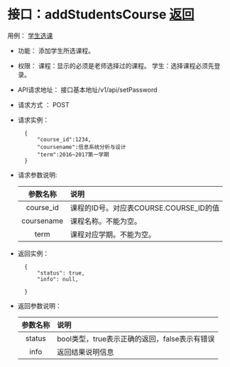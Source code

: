 <!-- markdownlint-disable MD033-->
<!-- 禁止MD033类型的警告 https://www.npmjs.com/package/markdownlint -->

# 接口：addStudentsCourse  [返回](../README.md)
用例： [学生选课](../usecase/学生选课.md)

- 功能：
    添加学生所选课程。
    
- 权限：
    课程：显示的必须是老师选择过的课程。
    学生：选择课程必须先登录。    
    
- API请求地址： 
    接口基本地址/v1/api/setPassword

- 请求方式 ：
    POST

- 请求实例：

        {
            "course_id":1234,
            "coursename":信息系统分析与设计
            "term":2016~2017第一学期
        }
        
- 请求参数说明:        

  |参数名称|说明|
  |:---------:|:--------------------------------------------------------|      
  |course_id|课程的ID号。对应表COURSE.COURSE_ID的值|
  |coursename|课程名称。不能为空。| 
  |term|课程对应学期。不能为空。| 
  
- 返回实例：

        {         
            "status": true,
            "info": null,    

        }
 
- 返回参数说明： 
 
  |参数名称|说明|
  |:---------:|:--------------------------------------------------------|      
  |status|bool类型，true表示正确的返回，false表示有错误|
  |info|返回结果说明信息|
